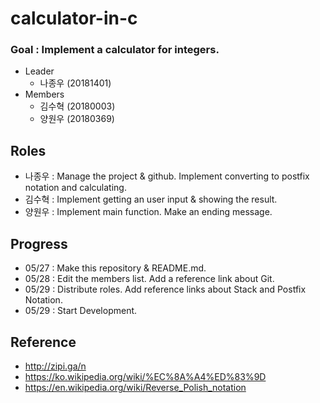 # calculator-in-c
### Goal : Implement a calculator for integers.

* Leader
  * 나종우 (20181401)
* Members
  * 김수혁 (20180003)
  * 양원우 (20180369)

## Roles
* 나종우 : Manage the project & github. Implement converting to postfix notation and calculating.
* 김수혁 : Implement getting an user input & showing the result.
* 양원우 : Implement main function. Make an ending message.

## Progress
* 05/27 : Make this repository & README.md.
* 05/28 : Edit the members list. Add a reference link about Git.
* 05/29 : Distribute roles. Add reference links about Stack and Postfix Notation.
* 05/29 : Start Development.

## Reference
* http://zipi.ga/n
* https://ko.wikipedia.org/wiki/%EC%8A%A4%ED%83%9D
* https://en.wikipedia.org/wiki/Reverse_Polish_notation
